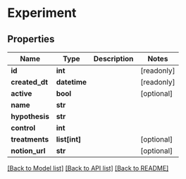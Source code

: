 # Experiment


## Properties
Name | Type | Description | Notes
------------ | ------------- | ------------- | -------------
**id** | **int** |  | [readonly] 
**created_dt** | **datetime** |  | [readonly] 
**active** | **bool** |  | [optional] 
**name** | **str** |  | 
**hypothesis** | **str** |  | 
**control** | **int** |  | 
**treatments** | **list[int]** |  | [optional] 
**notion_url** | **str** |  | [optional] 

[[Back to Model list]](../README.md#documentation-for-models) [[Back to API list]](../README.md#documentation-for-api-endpoints) [[Back to README]](../README.md)



